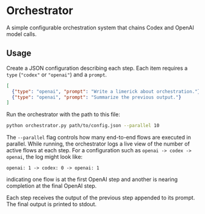 # Orchestrator

A simple configurable orchestration system that chains Codex and OpenAI model calls.

## Usage

Create a JSON configuration describing each step. Each item requires a `type` (`"codex"` or `"openai"`) and a `prompt`.

```json
[
  {"type": "openai", "prompt": "Write a limerick about orchestration."},
  {"type": "openai", "prompt": "Summarize the previous output."}
]
```

Run the orchestrator with the path to this file:

```bash
python orchestrator.py path/to/config.json --parallel 10
```

The `--parallel` flag controls how many end-to-end flows are executed in parallel.
While running, the orchestrator logs a live view of the number of active flows at
each step. For a configuration such as `openai -> codex -> openai`, the log might
look like:

```
openai: 1 -> codex: 0 -> openai: 1
```

indicating one flow is at the first OpenAI step and another is nearing completion
at the final OpenAI step.

Each step receives the output of the previous step appended to its prompt. The final output is printed to stdout.

